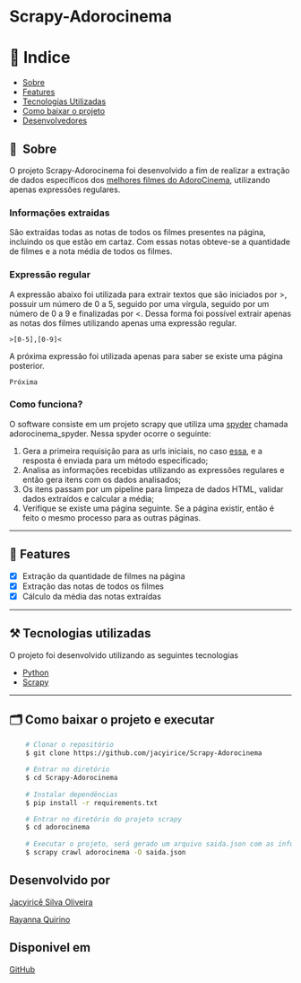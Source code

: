 # Scrapy-Adorocinema

# 🏁 Indice

- [Sobre](#-sobre)
- [Features](#-features)
- [Tecnologias Utilizadas](#%EF%B8%8F-tecnologias-utilizadas)
- [Como baixar o projeto](#-como-baixar-o-projeto)
- [Desenvolvedores](#desenvolvido-por)

## 🔖&nbsp; Sobre
O projeto Scrapy-Adorocinema foi desenvolvido a fim de realizar a extração de dados específicos dos [melhores filmes do AdoroCinema](https://www.adorocinema.com/filmes/melhores/), utilizando apenas expressões regulares.

### Informações extraidas
São extraídas todas as notas de todos os filmes presentes na página, incluindo os que estão em cartaz. Com essas notas obteve-se a quantidade de filmes e a nota média de todos os filmes.

### Expressão regular
A expressão abaixo foi utilizada para extrair textos que são iniciados por >, possuir um número de 0 a 5, seguido por uma vírgula, seguido por um número de 0 a 9 e finalizadas por <. Dessa forma foi possível extrair apenas as notas dos filmes utilizando apenas uma expressão regular.

    >[0-5],[0-9]<

A próxima expressão foi utilizada apenas para saber se existe uma página posterior.
    
    Próxima

### Como funciona?

O software consiste em um projeto scrapy que utiliza uma [spyder](https://docs.scrapy.org/en/latest/topics/spiders.html) chamada adorocinema_spyder. Nessa spyder ocorre o seguinte:  

1. Gera a primeira requisição para as urls iniciais, no caso [essa](https://www.adorocinema.com/filmes/melhores/), e a resposta é enviada para um método especificado;
2. Analisa as informações recebidas utilizando as expressões regulares e então gera itens com os dados analisados;
3. Os itens passam por um pipeline para limpeza de dados HTML, validar dados extraídos e calcular a média;
4. Verifique se existe uma página seguinte. Se a página existir, então é feito o mesmo processo para as outras páginas.

---

## 🚀 Features
- [x] Extração da quantidade de filmes na página
- [x] Extração das notas de todos os filmes
- [x] Cálculo da média das notas extraídas

---
## ⚒️ Tecnologias utilizadas

O projeto foi desenvolvido utilizando as seguintes tecnologias

- [Python](https://python.org)
- [Scrapy](https://scrapy.org)

---

## 🗂 Como baixar o projeto e executar
```bash
    # Clonar o repositório
    $ git clone https://github.com/jacyirice/Scrapy-Adorocinema

    # Entrar no diretório
    $ cd Scrapy-Adorocinema
    
    # Instalar dependências
    $ pip install -r requirements.txt

    # Entrar no diretório do projeto scrapy
    $ cd adorocinema
    
    # Executar o projeto, será gerado um arquivo saida.json com as informações obtidas 
    $ scrapy crawl adorocinema -O saida.json
```

## Desenvolvido por
[Jacyiricê Silva Oliveira](https://github.com/jacyirice/)

[Rayanna Quirino](https://github.com/rayannaQuirino/)

## Disponivel em 
[GitHub](https://github.com/jacyirice/Scrapy-Adorocinema)